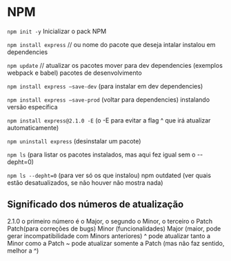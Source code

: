 # NPM

`npm init -y`
Inicializar o pack NPM

`npm install express` // ou nome do pacote que deseja intalar
instalou em dependencies

`npm update` // atualizar os pacotes
mover para dev dependencies (exemplos webpack e babel) pacotes de desenvolvimento

`npm install express –save-dev` (para instalar em dev dependencies)

`npm install express –save-prod` (voltar para dependencies)
instalando versão específica

`npm install express@2.1.0 -E` (o -E para evitar a flag ^ que irá atualizar automaticamente)

`npm uninstall express` (desinstalar um pacote)

`npm ls` (para listar os pacotes instalados, mas aqui fez igual sem o --depht=0)

`npm ls --depht=0` (para ver só os que instalou)
npm outdated (ver quais estão desatualizados, se não houver não mostra nada)

## Significado dos números de atualização

2.1.0
o primeiro número é o Major, o segundo o Minor, o terceiro o Patch
Patch(para correções de bugs)
Minor (funcionalidades)
Major (maior, pode gerar incompatibilidade com Minors anteriores)
^ pode atualizar tanto a Minor como a Patch
~ pode atualizar somente a Patch (mas não faz sentido, melhor a ^)
